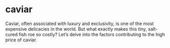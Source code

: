# caviar
Caviar, often associated with luxury and exclusivity, is one of the most expensive delicacies in the world. But what exactly makes this tiny, salt-cured fish roe so costly? Let’s delve into the factors contributing to the high price of caviar.
